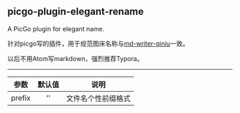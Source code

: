 ## picgo-plugin-elegant-rename

A PicGo plugin for elegant name.



针对picgo写的插件，用于规范图床名称与[md-writer-qiniu](https://github.com/chenghm123/md-writer-qiniu)一致。

以后不用Atom写markdown，强烈推荐Typora。



---

|     参数     |     默认值     | 说明                        |
| :----------: | :------------: | --------------------------- |
| prefix | '' | 文件名个性前缀格式 |

